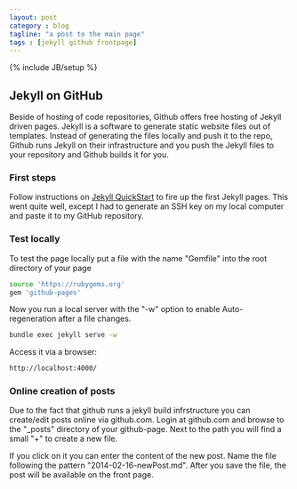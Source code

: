 ```yaml
---
layout: post
category : blog
tagline: "a post to the main page"
tags : [jekyll github frontpage]
---
```

{% include JB/setup %}

## Jekyll on GitHub
Beside of hosting of code repositories, Github offers free hosting of Jekyll driven pages. Jekyll is a software to generate static website files out of templates. Instead of generating the files locally and push it to the repo, Github runs Jekyll on their infrastructure and you push the Jekyll files to your repository and Github builds it for you.

<!-- more -->

### First steps
Follow instructions on [Jekyll QuickStart](http://jekyllbootstrap.com/usage/jekyll-quick-start.html) to fire up the first Jekyll pages. This went quite well, except I had to generate an SSH key on my local computer and paste it to my GitHub repository.

### Test locally
To test the page locally put a file with the name "Gemfile" into the root directory of your page
```sh
source 'https://rubygems.org'
gem 'github-pages'
```

Now you run a local server with the "-w" option to enable Auto-regeneration after a file changes.

```sh
bundle exec jekyll serve -w
```

Access it via a browser:

```sh
http://localhost:4000/
```

### Online creation of posts
Due to the fact that github runs a jekyll build infrstructure you can create/edit posts online via github.com. Login at github.com and browse to the "_posts" directory of your github-page. Next to the path you will find a small "+" to create a new file.

If you click on it you can enter the content of the new post. Name the file following the pattern "2014-02-16-newPost.md". After you save the file, the post will be available on the front page.